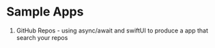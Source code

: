 # Sample Apps

1. GitHub Repos - using async/await and swiftUI to produce a app that search your repos

